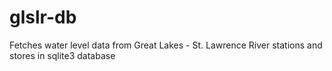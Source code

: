# glslr-db

Fetches water level data from Great Lakes - St. Lawrence River stations and stores in sqlite3 database
